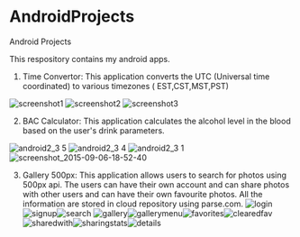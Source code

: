 # AndroidProjects
Android Projects

This respository contains my android apps.

1) Time Convertor: This application converts the UTC (Universal time coordinated) to various timezones ( EST,CST,MST,PST)

![screenshot1](https://cloud.githubusercontent.com/assets/10491786/9706963/6c4636ce-54c6-11e5-9ee1-a1f684b47611.png)      ![screenshot2](https://cloud.githubusercontent.com/assets/10491786/9706965/6fbb7206-54c6-11e5-84b1-cacd3884aebe.png)                   ![screenshot3](https://cloud.githubusercontent.com/assets/10491786/9706966/7669515e-54c6-11e5-81c4-c5976510df7c.png)

2) BAC Calculator: This application calculates the alcohol level in the blood based on the user's drink parameters.

![android2_3 5](https://cloud.githubusercontent.com/assets/10491786/9706998/dfb2fd58-54c7-11e5-8b03-95b252282f84.png)  ![android2_3 4](https://cloud.githubusercontent.com/assets/10491786/9706999/e1cd5dfe-54c7-11e5-8677-d398d2225464.png)  ![android2_3 1](https://cloud.githubusercontent.com/assets/10491786/9707000/e3449814-54c7-11e5-9352-548474aece03.png)
![screenshot_2015-09-06-18-52-40](https://cloud.githubusercontent.com/assets/10491786/9707025/c51260fa-54c8-11e5-8861-b5db785e0b43.png)


3) Gallery 500px: This application allows users to search for photos using 500px api. The users can have their own account and can share photos with other users and can have their own favourite photos. All the information are stored in cloud repository using parse.com.
![login](https://cloud.githubusercontent.com/assets/10491786/11321956/1898c2fe-90a2-11e5-984b-94afd69a4b43.png)![signup](https://cloud.githubusercontent.com/assets/10491786/11321957/1f12bf54-90a2-11e5-8f86-90cfa59fcb5f.png)![search](https://cloud.githubusercontent.com/assets/10491786/11321958/28f7a30e-90a2-11e5-9fa0-09859928224f.png)
![gallery](https://cloud.githubusercontent.com/assets/10491786/11321961/328c0a68-90a2-11e5-93d9-f7b4abd8752e.png)![gallerymenu](https://cloud.githubusercontent.com/assets/10491786/11321962/3b30bfe2-90a2-11e5-98c0-0a3dad709602.png)![favorites](https://cloud.githubusercontent.com/assets/10491786/11321963/3f66131e-90a2-11e5-9afd-ce8c68187cea.png)![clearedfav](https://cloud.githubusercontent.com/assets/10491786/11321964/445cc714-90a2-11e5-883f-a8446f7275ea.png)![sharedwith](https://cloud.githubusercontent.com/assets/10491786/11321965/4be0ae74-90a2-11e5-8b69-c94356338262.png)![sharingstats](https://cloud.githubusercontent.com/assets/10491786/11321966/4f7da488-90a2-11e5-9abd-59a662d0a24c.png)![details](https://cloud.githubusercontent.com/assets/10491786/11321967/54094444-90a2-11e5-8a07-4dbd9ba70b91.png)











